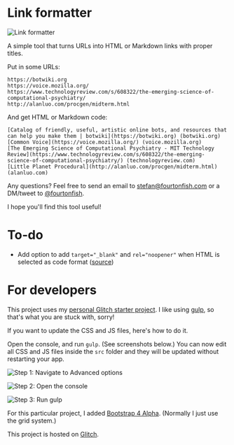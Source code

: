 # Link formatter

![Link formatter](https://cdn.glitch.com/37a654b9-a52c-4f9c-9fab-82824e856b33%2Flink-formatter.gif?1500791349107)

A simple tool that turns URLs into HTML or Markdown links with proper titles. 

Put in some URLs:

```
https://botwiki.org
https://voice.mozilla.org/
https://www.technologyreview.com/s/608322/the-emerging-science-of-computational-psychiatry/
http://alanluo.com/procgen/midterm.html
```

And get HTML or Markdown code:

```
[Catalog of friendly, useful, artistic online bots, and resources that can help you make them | botwiki](https://botwiki.org) (botwiki.org)
[Common Voice](https://voice.mozilla.org/) (voice.mozilla.org)
[The Emerging Science of Computational Psychiatry - MIT Technology Review](https://www.technologyreview.com/s/608322/the-emerging-science-of-computational-psychiatry/) (technologyreview.com)
[Little Planet Procedural](http://alanluo.com/procgen/midterm.html) (alanluo.com)
```

Any questions? Feel free to send an email to [stefan@fourtonfish.com](mailto:stefan@fourtonfish.com) or a DM/tweet to [@fourtonfish](https://twitter.com/fourtonfish).

I hope you'll find this tool useful!

# To-do

- Add option to add `target="_blank"` and `rel="noopener"` when HTML is selected as code format ([source](https://twitter.com/qubyte/status/889613996449554432))

# For developers

This project uses my [personal Glitch starter project](https://glitch.com/edit/#!/glitch-starter-project). I like using [gulp](http://gulpjs.com/), so that's what you are stuck with, sorry!

If you want to update the CSS and JS files, here's how to do it.

Open the console, and run `gulp`. (See screenshots below.) You can now edit all CSS and JS files inside the `src` folder and they will be updated without restarting your app.

![Step 1: Navigate to Advanced options](https://cdn.glitch.com/ade603f9-216b-48b0-a9d1-90c922a7237a%2Fhowto-01.PNG?1500481479450)

![Step 2: Open the console](https://cdn.glitch.com/ade603f9-216b-48b0-a9d1-90c922a7237a%2Fhowto-02.PNG?1500481479627)

![Step 3: Run gulp](https://cdn.glitch.com/ade603f9-216b-48b0-a9d1-90c922a7237a%2Fhowto-03.PNG?1500481612469)

For this particular project, I added [Bootstrap 4 Alpha](https://v4-alpha.getbootstrap.com/layout/grid/#grid-options). (Normally I just use the grid system.)

This project is hosted on [Glitch](https://glitch.com).

